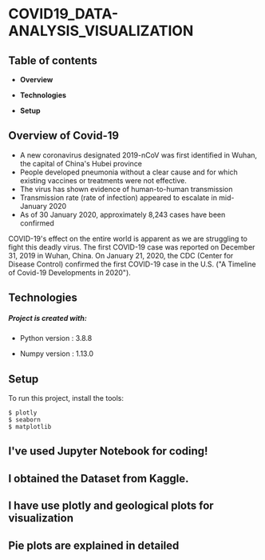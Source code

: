 # COVID19_DATA-ANALYSIS_VISUALIZATION
## Table of contents

* **Overview**

* **Technologies**

* **Setup**

## Overview of Covid-19
 * A new coronavirus designated 2019-nCoV was first identified in Wuhan, the capital of China's Hubei province
 * People developed pneumonia without a clear cause and for which existing vaccines or treatments were not effective.
 * The virus has shown evidence of human-to-human transmission
 * Transmission rate (rate of infection) appeared to escalate in mid-January 2020
 * As of 30 January 2020, approximately 8,243 cases have been confirmed

 COVID-19's effect on the entire world is apparent as we are struggling to fight this deadly virus. The first COVID-19 case was reported on December 31, 2019 in Wuhan, China. On January 21, 2020, the CDC (Center for Disease Control) confirmed the first COVID-19 case in the U.S. ("A Timeline of Covid-19 Developments in 2020").


 ## Technologies
##### Project is created with:
* Python version : 3.8.8

* Numpy version : 1.13.0


## Setup
To run this project, install the tools:

```
$ plotly
$ seaborn 
$ matplotlib
```

## I've used Jupyter Notebook for coding!

## I obtained the Dataset from Kaggle.

## I have use plotly and geological plots for visualization 

## Pie plots are  explained in detailed 
